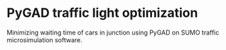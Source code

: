 # PyGAD traffic light optimization
Minimizing waiting time of cars in junction using PyGAD on SUMO traffic microsimulation software.
